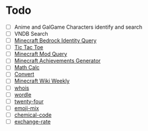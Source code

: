 # Todo

- [ ] Anime and GalGame Characters identify and search
- [ ] VNDB Search
- [ ] [Minecraft Bedrock Identity Query](https://github.com/Teahouse-Studios/akari-bot/tree/master/modules/idlist)
- [ ] [Tic Tac Toe](https://github.com/Teahouse-Studios/akari-bot/tree/master/modules/tic_tac_toe)
- [ ] [Minecraft Mod Query](https://github.com/Teahouse-Studios/akari-bot/blob/master/modules/mcmod)
- [ ] [Minecraft Achievements Generator](https://www.mcmod.cn/tools/achievements/)
- [ ] [Math Calc](https://github.com/Teahouse-Studios/akari-bot/tree/master/modules/calc)
- [ ] [Convert](https://github.com/Teahouse-Studios/akari-bot/tree/master/modules/convert)
- [ ] [Minecraft Wiki Weekly](https://github.com/Teahouse-Studios/akari-bot/blob/master/modules/weekly)
- [ ] [whois](https://bot.teahouse.team/wiki/whois)
- [ ] [wordle](https://github.com/Teahouse-Studios/akari-bot/blob/master/modules/wordle)
- [ ] [twenty-four](https://github.com/Teahouse-Studios/akari-bot/blob/master/modules/twenty_four)
- [ ] [emoji-mix](https://github.dev/Teahouse-Studios/akari-bot/blob/master/modules/emojimix)
- [ ] [chemical-code](https://github.dev/Teahouse-Studios/akari-bot/modules/chemical_code)
- [ ] [exchange-rate](https://github.dev/Teahouse-Studios/akari-bot/modules/exchange_rate)
